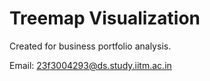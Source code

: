 # Treemap Visualization
Created for business portfolio analysis.

Email: 23f3004293@ds.study.iitm.ac.in
